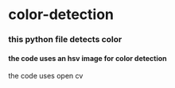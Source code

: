 # color-detection
### this python file detects color
#### the code uses an hsv image for color detection
the code uses open cv 